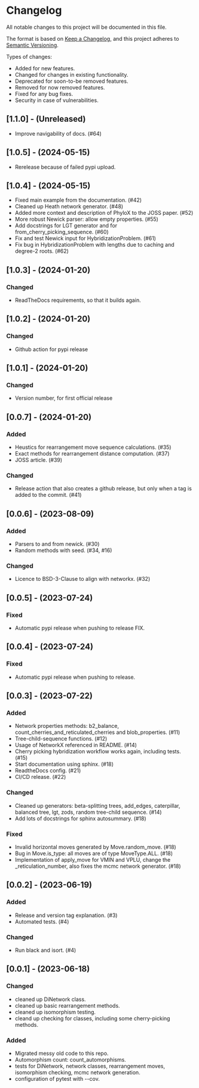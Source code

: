 # Changelog

All notable changes to this project will be documented in this file.

The format is based on [Keep a Changelog](https://keepachangelog.com/en/1.0.0/),
and this project adheres to [Semantic Versioning](https://semver.org/spec/v2.0.0.html).

Types of changes:
- Added for new features.
- Changed for changes in existing functionality.
- Deprecated for soon-to-be removed features.
- Removed for now removed features.
- Fixed for any bug fixes.
- Security in case of vulnerabilities.

## [1.1.0] - (Unreleased)

 - Improve navigability of docs. (#64)

## [1.0.5] - (2024-05-15)

 - Rerelease because of failed pypi upload.

## [1.0.4] - (2024-05-15)

- Fixed main example from the documentation. (#42)
- Cleaned up Heath network generator. (#48)
- Added more context and description of PhyloX to the JOSS paper. (#52)
- More robust Newick parser: allow empty properties. (#55)
- Add docstrings for LGT generator and for from_cherry_picking_sequence. (#60)
- Fix and test Newick input for HybridizationProblem. (#61)
- Fix bug in HybridizationProblem with lengths due to caching and degree-2 roots. (#62)

## [1.0.3] - (2024-01-20)

### Changed

- ReadTheDocs requirements, so that it builds again.

## [1.0.2] - (2024-01-20)

### Changed

- Github action for pypi release

## [1.0.1] - (2024-01-20)

### Changed

- Version number, for first official release

## [0.0.7] - (2024-01-20)

### Added

- Heustics for rearrangement move sequence calculations. (#35)
- Exact methods for rearrangement distance computation. (#37)
- JOSS article. (#39)

### Changed

- Release action that also creates a github release, but only when a tag is added to the commit. (#41)

## [0.0.6] - (2023-08-09)

### Added

- Parsers to and from newick. (#30)
- Random methods with seed. (#34, #16)

### Changed

- Licence to BSD-3-Clause to align with networkx. (#32)

## [0.0.5] - (2023-07-24)

### Fixed

- Automatic pypi release when pushing to release FIX.


## [0.0.4] - (2023-07-24)

### Fixed

- Automatic pypi release when pushing to release.

## [0.0.3] - (2023-07-22)

### Added

- Network properties methods: b2_balance, count_cherries_and_reticulated_cherries and blob_properties. (#11)
- Tree-child-sequence functions. (#12)
- Usage of NetworkX referenced in README. (#14)
- Cherry picking hybridization workflow works again, including tests. (#15)
- Start documentation using sphinx. (#18)
- ReadtheDocs config. (#21)
- CI/CD release. (#22)

### Changed

- Cleaned up generators: beta-splitting trees, add_edges, caterpillar, balanced tree, lgt, zods, random tree-child sequence. (#14)
- Add lots of docstrings for sphinx autosummary. (#18)

### Fixed

- Invalid horizontal moves generated by Move.random_move. (#18)
- Bug in Move.is_type: all moves are of type MoveType.ALL. (#18)
- Implementation of apply_move for VMIN and VPLU, change the _reticulation_number, also fixes the mcmc network generator. (#18)

## [0.0.2] - (2023-06-19)

### Added

- Release and version tag explanation. (#3)
- Automated tests. (#4)

### Changed

- Run black and isort. (#4)

## [0.0.1] - (2023-06-18)

### Changed

- cleaned up DiNetwork class.
- cleaned up basic rearrangement methods.
- cleaned up isomorphism testing.
- cleand up checking for classes, including some cherry-picking methods.

### Added

- Migrated messy old code to this repo.
- Automorphism count: count_automorphisms.
- tests for DiNetwork, network classes, rearrangement moves, isomorphism checking, mcmc network generation.
- configuration of pytest with --cov.
